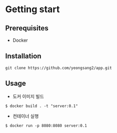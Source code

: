 # Getting start

## Prerequisites
* Docker

## Installation
```
git clone https://github.com/yeongsang2/app.git
```

## Usage
* 도커 이미지 빌드
```
$ docker build . -t "server:0.1"
```
* 컨테이너 실행 
```
$ docker run -p 8080:8080 server:0.1
```
